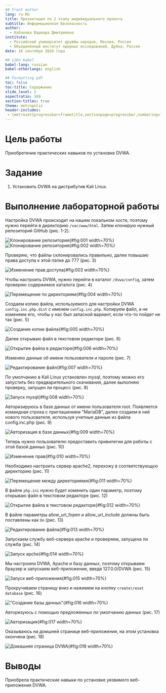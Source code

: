 ```yaml
---
## Front matter
lang: ru-RU
title: Презентация по 2 этапу индивидуального проекта
subtitle: Информационная Безопасность
author:
  - Кабанова Варвара Дмитриевна
institute:
  - Российский университет дружбы народов, Москва, Россия
  - Объединённый институт ядерных исследований, Дубна, Россия
date: 16 сентября 2024 года

## i18n babel
babel-lang: russian
babel-otherlangs: english

## Formatting pdf
toc: false
toc-title: Содержание
slide_level: 2
aspectratio: 169
section-titles: true
theme: metropolis
header-includes:
 - \metroset{progressbar=frametitle,sectionpage=progressbar,numbering=fraction}
---
```


# Цель работы

Приобретение практических навыков по установке DVWA.

# Задание

1. Установить DVWA на дистрибутив Kali Linux.

# Выполнение лабораторной работы

Настройка DVWA происходит на нашем локальном хосте, поэтому нужно перейти в директорию `/var/www/html`. Затем клонирую нужный репозиторий GitHub (рис. 1-2).

![Клонирование репозитория](image/1.png){#fig:001 width=70%}
![Клонирование репозитория](image/2.png){#fig:002 width=70%}

Проверяю, что файлы склонировались правильно, далее повышаю права доступа к этой папке до 777 (рис. 3)

![Изменение прав доступа](image/3.png){#fig:003 width=70%}

Чтобы настроить DVWA, нужно перейти в каталог `/dvwa/config`, затем проверяю содержимое каталога (рис. 4)

![Перемещение по директориям](image/4.png){#fig:004 width=70%}

Создаем копию файла, используемого для настройки DVWA `config.inc.php.dist` с именем `config.inc.php`. Копируем файл, а не изменяем его, чтобы у нас был запасной вариант, если что-то пойдет не так (рис. 5)

![Создание копии файла](image/5.png){#fig:005 width=70%}

Далее открываю файл в текстовом редакторе (рис. 6)

![Открытие файла в редакторе](image/6.png){#fig:006 width=70%}

Изменяю данные об имени пользователя и пароле (рис. 7)

![Редактирование файл](image/7.png){#fig:007 width=70%}

По умолчанию в Kali Linux установлен mysql, поэтому можно его запустить без предварительного скачивания, далее выполняю проверку, запущен ли процесс (рис. 8)

![Запуск mysql](image/8.png){#fig:008 width=70%}

Авторизируюсь в базе данных от имени пользователя root. Появляется командная строка с приглашением "MariaDB", далее создаем в ней нового пользователя, используя учетные данные из файла config.inc.php (рис. 9)

![Авторизация в базе данных](image/9.png){#fig:009 width=70%}

Теперь нужно пользователю предоставить привилегии для работы с этой базой данных (рис. 10)

![Изменение прав](image/10.png){#fig:010 width=70%}

Необходимо настроить сервер apache2, перехожу в соответствующую директорию (рис. 11)

![Перемещение между директориями](image/11.png){#fig:011 width=70%}

В файле `php.ini` нужно будет изменить один параметр, поэтому открываю файл в текстовом редакторе (рис. 12)

![Открытие файла в текстовом редакторе](image/12.png){#fig:012 width=70%}

В файле параметры allow_url_fopen и allow_url_include должны быть поставлены как `On` (рис. 13)

![Редактирование файла](image/13.png){#fig:013 width=70%}

Запускаем службу веб-сервера apache и проверяем, запущена ли служба (рис. 14)

![Запуск apche](image/14.png){#fig:014 width=70%}

Мы настроили DVWA, Apache и базу данных, поэтому открываем браузер и запускаем веб-приложение, введя 127.0.0/DVWA (рис. 15)

![Запуск веб-приложения](image/15.png){#fig:015 width=70%}

Прокручиваем страницу вниз и нажимем на кнопку `create\reset database` (рис. 16)

!["Создание базы данных"](image/16.png){#fig:016 width=70%}

Авторизуюсь с помощью предложенных по умолчанию данных (рис. 17)

![Авторизация](image/17.png){#fig:017 width=70%}

Оказываюсь на домшней странице веб-приложения, на этом установка окончена (рис. 18)

![Домашняя страница DVWA](image/18.png){#fig:018 width=70%}

# Выводы

Приобрела практические навыки по установке уязвимого веб-приложения DVWA.
